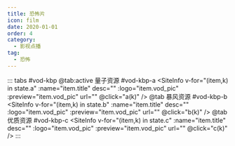 ```yaml
---
title: 恐怖片
icon: film
date: 2020-01-01
order: 4
category:
  - 影视点播
tag:
  - 恐怖
---
```


<ArtPlayer :src="state.src" :config="hlsConfig(state.p)" />

::: tabs #vod-kbp
@tab:active 量子资源 #vod-kbp-a
<SiteInfo v-for="(item,k) in state.a" :name="item.title" desc="" :logo="item.vod_pic"
:preview="item.vod_pic" url="" @click="a(k)" />
@tab 暴风资源 #vod-kbp-b
<SiteInfo v-for="(item,k) in state.b" :name="item.title" desc="" :logo="item.vod_pic"
:preview="item.vod_pic" url="" @click="b(k)" />
@tab 优质资源 #vod-kbp-c
<SiteInfo v-for="(item,k) in state.c" :name="item.title" desc="" :logo="item.vod_pic"
:preview="item.vod_pic" url="" @click="c(k)" />
:::

<script setup>
  import { vod } from '@db'
  import { hlsConfig } from '@act'
  import { useStorage } from '@vueuse/core'
  import { onMounted } from "vue";

  const state = useStorage(
    "vod-kbp",
    {
      src:"",
      a: [],
      b: [],
      c: [],
      p: []
    }
  )

  onMounted(async () => {
    state.value.a = (await vod.find({ "name": "lzzy-10" })).data
    state.value.b = (await vod.find({ "name": "bfzy-23" })).data
    state.value.c = (await vod.find({ "name": "yzzy-9" })).data
    a(0)
  });
  const a = (key) => {
    const { a } = state.value
    state.value.p = a
    state.value.src = a[key].url
  }
  const b = (key) => {
    const { b } = state.value
    state.value.p = b
    state.value.src = b[key].url
  }
  const c = (key) => {
    const { c } = state.value
    state.value.p = c
    state.value.src = c[key].url
  }
</script>
